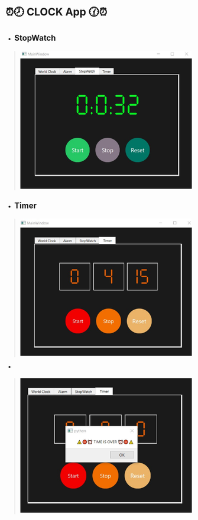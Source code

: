 # ⏰🕗 CLOCK App 🕜⏰
+ ## StopWatch 
> ### ![This is an image](https://github.com/kiana-jahanshid/Clock-App/blob/main/pics/sw.jpg)

+ ## Timer
> ### ![This is an image](https://github.com/kiana-jahanshid/Clock-App/blob/main/pics/timer.jpg)
+
> ### ![This is an image](https://github.com/kiana-jahanshid/Clock-App/blob/main/pics/timer_not.jpg)
